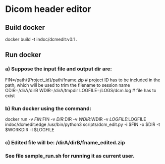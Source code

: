 # Dicom header editor

## Build docker

docker build -t indoc/dcmedit:v0.1 .

## Run docker

### a) Suppose the input file and output dir are:

FIN=/path/{Project_id}/path/fname.zip  # project ID has to be included in the path, which will be used to trim the filename to session name
ODIR=/dirA/dirB
WDIR=/dirA/tmpdir
LOGFILE=/LOGS/dcm.log # file has to exist

### b) Run docker using the command:

docker run -v $FIN:$FIN -v $DIR:$DIR -v $WDIR:$WDIR -v $LOGFILE:$LOGFILE indoc/dcmedit:edge /usr/bin/python3 scripts/dcm_edit.py -i $FIN -o $DIR -t $WORKDIR -l $LOGFILE

### c) Edited file will be: /dirA/dirB/fname_edited.zip

### See file sample_run.sh for running it as current user.
